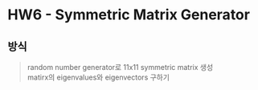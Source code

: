 # HW6 - Symmetric Matrix Generator


## 방식
> random number generator로 11x11 symmetric matrix 생성  
> matirx의 eigenvalues와 eigenvectors 구하기
